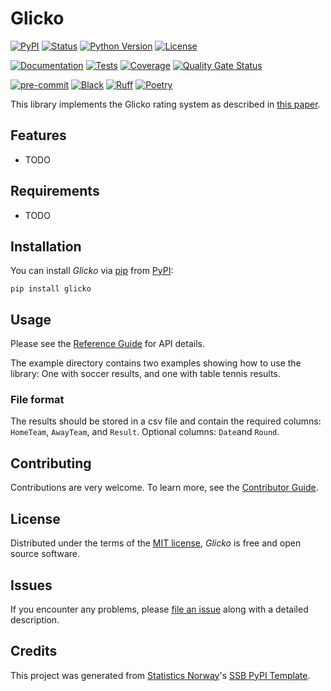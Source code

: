 # Glicko

[![PyPI](https://img.shields.io/pypi/v/glicko.svg)][pypi status]
[![Status](https://img.shields.io/pypi/status/glicko.svg)][pypi status]
[![Python Version](https://img.shields.io/pypi/pyversions/glicko)][pypi status]
[![License](https://img.shields.io/pypi/l/glicko)][license]

[![Documentation](https://github.com/arnesor/glicko/actions/workflows/docs.yml/badge.svg)][documentation]
[![Tests](https://github.com/arnesor/glicko/actions/workflows/tests.yml/badge.svg)][tests]
[![Coverage](https://sonarcloud.io/api/project_badges/measure?project=arnesor_glicko&metric=coverage)][sonarcov]
[![Quality Gate Status](https://sonarcloud.io/api/project_badges/measure?project=arnesor_glicko&metric=alert_status)][sonarquality]

[![pre-commit](https://img.shields.io/badge/pre--commit-enabled-brightgreen?logo=pre-commit&logoColor=white)][pre-commit]
[![Black](https://img.shields.io/badge/code%20style-black-000000.svg)][black]
[![Ruff](https://img.shields.io/endpoint?url=https://raw.githubusercontent.com/astral-sh/ruff/main/assets/badge/v2.json)](https://github.com/astral-sh/ruff)
[![Poetry](https://img.shields.io/endpoint?url=https://python-poetry.org/badge/v0.json)][poetry]

[pypi status]: https://pypi.org/project/glicko/
[documentation]: https://arnesor.github.io/glicko
[tests]: https://github.com/arnesor/glicko/actions?workflow=Tests

[sonarcov]: https://sonarcloud.io/summary/overall?id=arnesor_glicko
[sonarquality]: https://sonarcloud.io/summary/overall?id=arnesor_glicko
[pre-commit]: https://github.com/pre-commit/pre-commit
[black]: https://github.com/psf/black
[poetry]: https://python-poetry.org/

This library implements the Glicko rating system as described in
[this paper](https://www.glicko.net/glicko/glicko.pdf).

## Features

- TODO

## Requirements

- TODO

## Installation

You can install _Glicko_ via [pip] from [PyPI]:

```console
pip install glicko
```

## Usage

Please see the [Reference Guide] for API details.

The example directory contains two examples showing how to use the library:
One with soccer results, and one with table tennis results.

### File format
The results should be stored in a csv file and contain the required columns:
`HomeTeam`, `AwayTeam`, and `Result`. Optional columns: `Date`and `Round`.

## Contributing

Contributions are very welcome.
To learn more, see the [Contributor Guide].

## License

Distributed under the terms of the [MIT license][license],
_Glicko_ is free and open source software.

## Issues

If you encounter any problems,
please [file an issue] along with a detailed description.

## Credits

This project was generated from [Statistics Norway]'s [SSB PyPI Template].

[statistics norway]: https://www.ssb.no/en
[pypi]: https://pypi.org/
[ssb pypi template]: https://github.com/statisticsnorway/ssb-pypitemplate
[file an issue]: https://github.com/arnesor/glicko/issues
[pip]: https://pip.pypa.io/


<!-- github-only -->

[license]: https://github.com/arnesor/glicko/blob/main/LICENSE
[contributor guide]: https://github.com/arnesor/glicko/blob/main/CONTRIBUTING.md
[reference guide]: https://arnesor.github.io/glicko/reference.html
